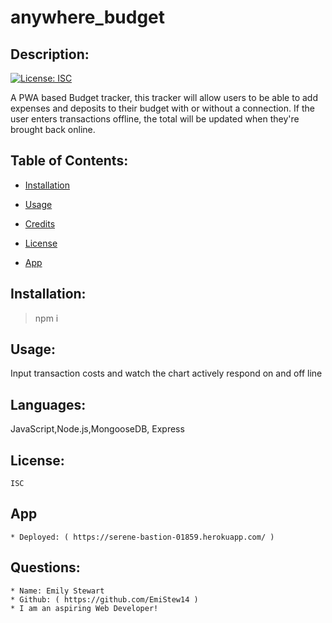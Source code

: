 # anywhere_budget

  ## Description:

  [![License: ISC](https://img.shields.io/badge/License-ISC-blue.svg)](https://opensource.org/licenses/ISC)
  
  A PWA based Budget tracker, this tracker will allow users to be able to add expenses and deposits to their budget with or without a connection. If the user enters transactions offline, the total will be updated when they're brought back online.

  ## Table of Contents:
  
  * [Installation](#Installation)
    
  
  * [Usage](#Usage)
    
  
  * [Credits](#Credits)
    
  
  * [License](#License)

  * [App](#App)
    
  

  ## Installation:
  > npm i

  ## Usage:
  Input transaction costs and watch the chart actively respond on and off line
  ## Languages:
  JavaScript,Node.js,MongooseDB, Express
  
  ## License:
    ISC

  ## App
    * Deployed: ( https://serene-bastion-01859.herokuapp.com/ )
  ## Questions: 
    * Name: Emily Stewart
    * Github: ( https://github.com/EmiStew14 )
    * I am an aspiring Web Developer!

  
